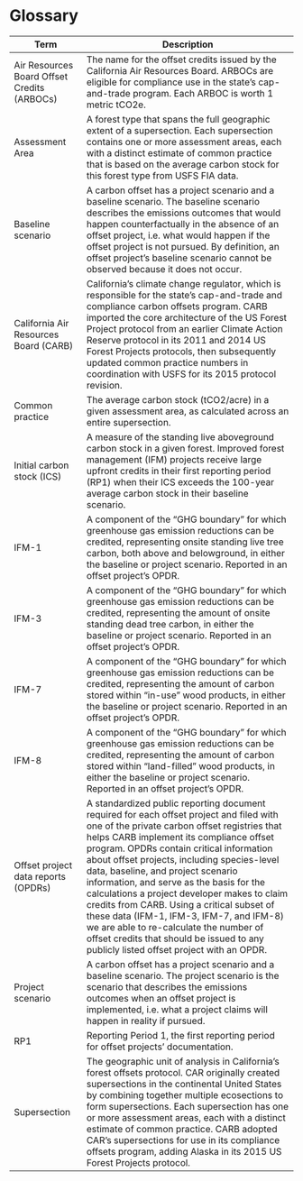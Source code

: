 # Glossary

| Term                                        | Description                                                                                                                                                                                                                                                                                                                                                                                                                                                                                                                                                                                                                                   |
| ------------------------------------------- | --------------------------------------------------------------------------------------------------------------------------------------------------------------------------------------------------------------------------------------------------------------------------------------------------------------------------------------------------------------------------------------------------------------------------------------------------------------------------------------------------------------------------------------------------------------------------------------------------------------------------------------------- |
| Air Resources Board Offset Credits (ARBOCs) | The name for the offset credits issued by the California Air Resources Board. ARBOCs are eligible for compliance use in the state’s cap-and-trade program. Each ARBOC is worth 1 metric tCO2e.                                                                                                                                                                                                                                                                                                                                                                                                                                                |
| Assessment Area                             | A forest type that spans the full geographic extent of a supersection. Each supersection contains one or more assessment areas, each with a distinct estimate of common practice that is based on the average carbon stock for this forest type from USFS FIA data.                                                                                                                                                                                                                                                                                                                                                                           |
| Baseline scenario                           | A carbon offset has a project scenario and a baseline scenario. The baseline scenario describes the emissions outcomes that would happen counterfactually in the absence of an offset project, i.e. what would happen if the offset project is not pursued. By definition, an offset project’s baseline scenario cannot be observed because it does not occur.                                                                                                                                                                                                                                                                                |
| California Air Resources Board (CARB)       | California’s climate change regulator, which is responsible for the state’s cap-and-trade and compliance carbon offsets program. CARB imported the core architecture of the US Forest Project protocol from an earlier Climate Action Reserve protocol in its 2011 and 2014 US Forest Projects protocols, then subsequently updated common practice numbers in coordination with USFS for its 2015 protocol revision.                                                                                                                                                                                                                         |
| Common practice                             | The average carbon stock (tCO2/acre) in a given assessment area, as calculated across an entire supersection.                                                                                                                                                                                                                                                                                                                                                                                                                                                                                                                                 |
| Initial carbon stock (ICS)                  | A measure of the standing live aboveground carbon stock in a given forest. Improved forest management (IFM) projects receive large upfront credits in their first reporting period (RP1) when their ICS exceeds the 100-year average carbon stock in their baseline scenario.                                                                                                                                                                                                                                                                                                                                                                 |
| IFM-1                                       | A component of the “GHG boundary” for which greenhouse gas emission reductions can be credited, representing onsite standing live tree carbon, both above and belowground, in either the baseline or project scenario. Reported in an offset project’s OPDR.                                                                                                                                                                                                                                                                                                                                                                                  |
| IFM-3                                       | A component of the “GHG boundary” for which greenhouse gas emission reductions can be credited, representing the amount of onsite standing dead tree carbon, in either the baseline or project scenario. Reported in an offset project’s OPDR.                                                                                                                                                                                                                                                                                                                                                                                                |
| IFM-7                                       | A component of the “GHG boundary” for which greenhouse gas emission reductions can be credited, representing the amount of carbon stored within “in-use” wood products, in either the baseline or project scenario. Reported in an offset project’s OPDR.                                                                                                                                                                                                                                                                                                                                                                                     |
| IFM-8                                       | A component of the “GHG boundary” for which greenhouse gas emission reductions can be credited, representing the amount of carbon stored within “land-filled” wood products, in either the baseline or project scenario. Reported in an offset project’s OPDR.                                                                                                                                                                                                                                                                                                                                                                                |
| Offset project data reports (OPDRs)         | A standardized public reporting document required for each offset project and filed with one of the private carbon offset registries that helps CARB implement its compliance offset program. OPDRs contain critical information about offset projects, including species-level data, baseline, and project scenario information, and serve as the basis for the calculations a project developer makes to claim credits from CARB. Using a critical subset of these data (IFM-1, IFM-3, IFM-7, and IFM-8) we are able to re-calculate the number of offset credits that should be issued to any publicly listed offset project with an OPDR. |
| Project scenario                            | A carbon offset has a project scenario and a baseline scenario. The project scenario is the scenario that describes the emissions outcomes when an offset project is implemented, i.e. what a project claims will happen in reality if pursued.                                                                                                                                                                                                                                                                                                                                                                                               |
| RP1                                         | Reporting Period 1, the first reporting period for offset projects’ documentation.                                                                                                                                                                                                                                                                                                                                                                                                                                                                                                                                                            |
| Supersection                                | The geographic unit of analysis in California’s forest offsets protocol. CAR originally created supersections in the continental United States by combining together multiple ecosections to form supersections. Each supersection has one or more assessment areas, each with a distinct estimate of common practice. CARB adopted CAR’s supersections for use in its compliance offsets program, adding Alaska in its 2015 US Forest Projects protocol.                                                                                                                                                                                     |
